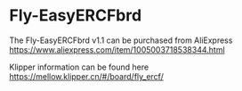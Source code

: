 # Fly-EasyERCFbrd

The Fly-EasyERCFbrd v1.1 can be purchased from AliExpress https://www.aliexpress.com/item/1005003718538344.html

Klipper information can be found here https://mellow.klipper.cn/#/board/fly_ercf/
